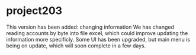 # project203
This version has been added: changing information
We has changed reading accounts by byte into file excel, which could improve updating the information more specificly.
Some UI has been upgraded, but main menu is being on update, which will soon complete in a few days.
